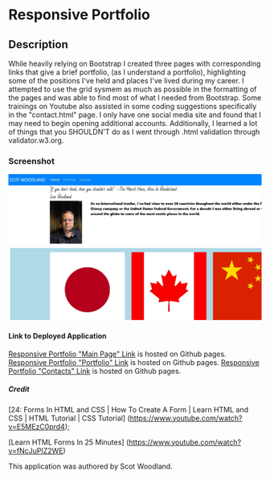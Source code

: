 # Responsive Portfolio

## Description

While heavily relying on Bootstrap I created three pages with corresponding links that give a brief portfolio, (as I understand a portfolio), highlighting some of the positions I've held and places I've lived during my career. I attempted to use the grid sysmem as much as possible in the formatting of the pages and was able to find most of what I needed from Bootstrap. Some trainings on Youtube also assisted in some coding suggestions specifically in the "contact.html" page. I only have one social media site and found that I may need to begin opening additional accounts. Additionally, I learned a lot of things that you SHOULDN'T do as I went through .html validation through validator.w3.org. 

### Screenshot
![Screenshot of Responsive Portfolio home page](Assets/Images/Screenshot.JPG)

#### Link to Deployed Application
[Responsive Portfolio "Main Page" Link](https://scotwoodland.github.io/Responsive_Portfolio/) is hosted on Github pages.
[Responsive Portfolio "Portfolio" Link](https://scotwoodland.github.io/Responsive_Portfolio/portfolio.html) is hosted on Github pages.
[Responsive Portfolio "Contacts" Link](https://scotwoodland.github.io/Responsive_Portfolio/contact.html) is hosted on Github pages.

##### Credit
[24: Forms In HTML and CSS | How To Create A Form | Learn HTML and CSS | HTML Tutorial | CSS Tutorial] (https://www.youtube.com/watch?v=E5MEzC0prd4);

[Learn HTML Forms In 25 Minutes] (https://www.youtube.com/watch?v=fNcJuPIZ2WE)


This application was authored by Scot Woodland.